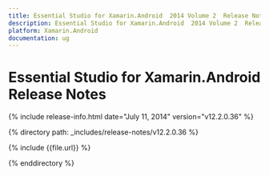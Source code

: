 ```yaml
---
title: Essential Studio for Xamarin.Android  2014 Volume 2  Release Notes  
description: Essential Studio for Xamarin.Android  2014 Volume 2  Release Notes  
platform: Xamarin.Android
documentation: ug
---
```


# Essential Studio for Xamarin.Android  Release Notes  

{% include release-info.html date="July 11, 2014"  version="v12.2.0.36" %} 


{% directory path: _includes/release-notes/v12.2.0.36 %}

{% include {{file.url}} %}

{% enddirectory %}